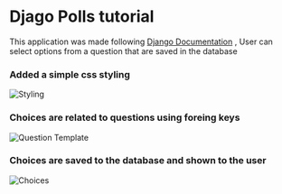 # Djago Polls tutorial


This application was made following [Django Documentation](https://docs.djangoproject.com/en/3.1/intro/tutorial01/)
, User can select options from a question that are saved in the database
### Added a simple css styling
![Styling](https://i.imgur.com/ezh2k1b.jpg)

### Choices are related to questions using foreing keys
![Question Template](https://i.imgur.com/97CXreS.jpg)


### Choices are saved to the database and shown to the user
![Choices](https://i.imgur.com/635bqvM.jpg)
